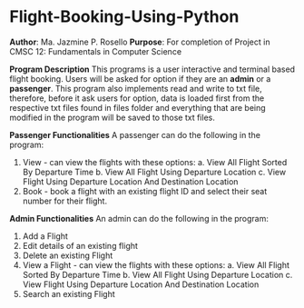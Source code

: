 # Flight-Booking-Using-Python
**Author**: Ma. Jazmine P. Rosello
**Purpose**: For completion of Project in CMSC 12: Fundamentals in Computer Science

**Program Description**
  This programs is a user interactive and terminal based flight booking. Users will be asked for option if they are an **admin** or a **passenger**. This program also implements read and write to txt file, therefore, before it ask users for option, data is loaded first from the respective txt files found in files folder and everything that are being modified in the program will be saved to those txt files.

**Passenger Functionalities**
  A passenger can do the following in the program:
  1. View - can view the flights with these options:
      a. View All Flight Sorted By Departure Time
      b. View All Flight Using Departure Location
      c. View Flight Using Departure Location And Destination Location
  2. Book - book a flight with an existing flight ID and select their seat number for their flight.

**Admin Functionalities**
  An admin can do the following in the program:
  1. Add a Flight
  2. Edit details of an existing flight
  3. Delete an existing Flight
  4. View a Flight - can view the flights with these options:
      a. View All Flight Sorted By Departure Time
      b. View All Flight Using Departure Location
      c. View Flight Using Departure Location And Destination Location
  5. Search an existing Flight
